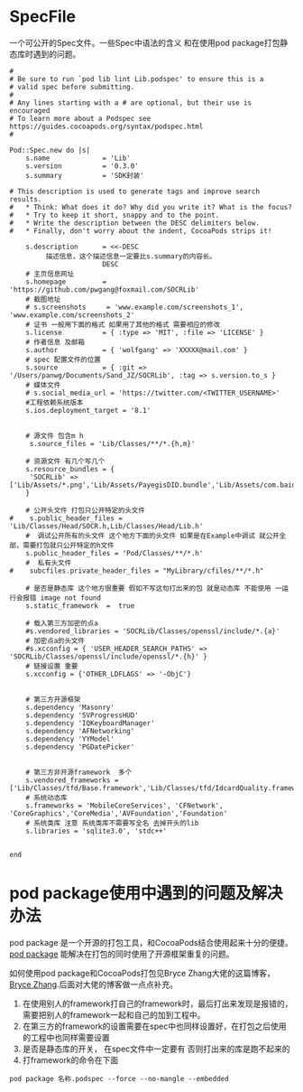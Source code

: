 # SpecFile
一个可公开的Spec文件。一些Spec中语法的含义  和在使用pod package打包静态库时遇到的问题。



 
```
#
# Be sure to run `pod lib lint Lib.podspec' to ensure this is a
# valid spec before submitting.
#
# Any lines starting with a # are optional, but their use is encouraged
# To learn more about a Podspec see https://guides.cocoapods.org/syntax/podspec.html
#

Pod::Spec.new do |s|
    s.name             = 'Lib'
    s.version          = '0.3.0'
    s.summary          = 'SDK封装'

# This description is used to generate tags and improve search results.
#   * Think: What does it do? Why did you write it? What is the focus?
#   * Try to keep it short, snappy and to the point.
#   * Write the description between the DESC delimiters below.
#   * Finally, don't worry about the indent, CocoaPods strips it!

    s.description      = <<-DESC
         描述信息，这个描述信息一定要比s.summary的内容长。
                       DESC
    # 主页信息网址
    s.homepage         = 'https://github.com/pwgang@foxmail.com/SOCRLib'
    # 截图地址
    # s.screenshots     = 'www.example.com/screenshots_1', 'www.example.com/screenshots_2'
    # 证书 一般用下面的格式 如果用了其他的格式 需要相应的修改
    s.license          = { :type => 'MIT', :file => 'LICENSE' }
    # 作者信息 及邮箱
    s.author           = { 'wolfgang' => 'XXXXX@mail.com' }
    # spec 配置文件的位置
    s.source           = { :git => '/Users/panwg/Documents/Sand_JZ/SOCRLib', :tag => s.version.to_s }
    # 媒体文件
    # s.social_media_url = 'https://twitter.com/<TWITTER_USERNAME>'
    #工程依赖系统版本
    s.ios.deployment_target = '8.1'


    # 源文件 包含m h
     s.source_files = 'Lib/Classes/**/*.{h,m}'

    # 资源文件 有几个写几个
    s.resource_bundles = {
     'SOCRLib' => ['Lib/Assets/*.png','Lib/Assets/PayegisDID.bundle','Lib/Assets/com.baidu.idl.face.faceSDK.bundle','Lib/Assets/com.baidu.idl.face.model.bundle','Lib/Assets/CWResource.bundle','Lib/Assets/sandpaysocr.bundle','PGDatePicker/PGDatePicker.bundle']
    }
    
    # 公开头文件 打包只公开特定的头文件
#    s.public_header_files = 'Lib/Classes/Head/SOCR.h,Lib/Classes/Head/Lib.h'
    #  调试公开所有的头文件 这个地方下面的头文件 如果是在Example中调试 就公开全部，需要打包就只公开特定的h文件
    s.public_header_files = 'Pod/Classes/**/*.h'
    #  私有头文件  
#    subcfiles.private_header_files = "MyLibrary/cfiles/**/*.h"

    # 是否是静态库 这个地方很重要 假如不写这句打出来的包 就是动态库 不能使用 一运行会报错 image not found
    s.static_framework  =  true

    # 载入第三方加密的点a
    #s.vendored_libraries = 'SOCRLib/Classes/openssl/include/*.{a}'
    # 加密点a的头文件
    #s.xcconfig = { 'USER_HEADER_SEARCH_PATHS' => 'SOCRLib/Classes/openssl/include/openssl/*.{h}' }
    # 链接设置 重要
    s.xcconfig = {'OTHER_LDFLAGS' => '-ObjC'}


    # 第三方开源框架
    s.dependency 'Masonry'
    s.dependency 'SVProgressHUD'
    s.dependency 'IQKeyboardManager'
    s.dependency 'AFNetworking'
    s.dependency 'YYModel'
    s.dependency 'PGDatePicker'


    # 第三方非开源framework  多个
    s.vendored_frameworks = ['Lib/Classes/tfd/Base.framework','Lib/Classes/tfd/IdcardQuality.framework']
    # 系统动态库
    s.frameworks = 'MobileCoreServices', 'CFNetwork', 'CoreGraphics','CoreMedia','AVFoundation','Foundation'
    # 系统类库 注意 系统类库不需要写全名 去掉开头的lib
    s.libraries = 'sqlite3.0', 'stdc++'


end

```



# pod package使用中遇到的问题及解决办法

pod package 是一个开源的打包工具，和CocoaPods结合使用起来十分的便捷。[pod package](https://github.com/CocoaPods/cocoapods-packager) 能解决在打包的同时使用了开源框架重复的问题。

如何使用pod package和CocoaPods打包见Bryce Zhang大佬的这篇博客，[Bryce Zhang](http://www.cnblogs.com/brycezhang/p/4117180.html).后面对大佬的博客做一点点补充。

1. 在使用别人的framework打自己的framework时，最后打出来发现是报错的，需要把别人的framework一起和自己的加到工程中。
2. 在第三方的framework的设置需要在spec中也同样设置好，在打包之后使用的工程中也同样需要设置
3. 是否是静态库的开关， 在spec文件中一定要有 否则打出来的库是跑不起来的
4. 打framework的命令在下面
 
 `pod package 名称.podspec --force --no-mangle --embedded
 `
 
 
 
 

    

